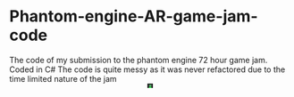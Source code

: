 # Phantom-engine-AR-game-jam-code
The code of my submission to the phantom engine 72 hour game jam. Coded in C#
The code is quite messy as it was never refactored due to the time limited nature of the jam
<img src="/project-photos/example.PNG" width="10"
      style="display: block; margin: 0 auto; max-width: 10">
